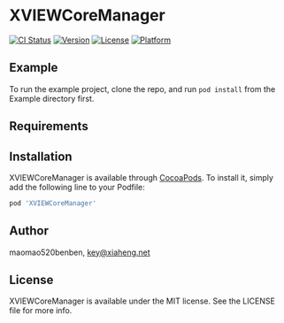 # XVIEWCoreManager

[![CI Status](https://img.shields.io/travis/maomao520benben/XVIEWCoreManager.svg?style=flat)](https://travis-ci.org/maomao520benben/XVIEWCoreManager)
[![Version](https://img.shields.io/cocoapods/v/XVIEWCoreManager.svg?style=flat)](https://cocoapods.org/pods/XVIEWCoreManager)
[![License](https://img.shields.io/cocoapods/l/XVIEWCoreManager.svg?style=flat)](https://cocoapods.org/pods/XVIEWCoreManager)
[![Platform](https://img.shields.io/cocoapods/p/XVIEWCoreManager.svg?style=flat)](https://cocoapods.org/pods/XVIEWCoreManager)

## Example

To run the example project, clone the repo, and run `pod install` from the Example directory first.

## Requirements

## Installation

XVIEWCoreManager is available through [CocoaPods](https://cocoapods.org). To install
it, simply add the following line to your Podfile:

```ruby
pod 'XVIEWCoreManager'
```

## Author

maomao520benben, key@xiaheng.net

## License

XVIEWCoreManager is available under the MIT license. See the LICENSE file for more info.
